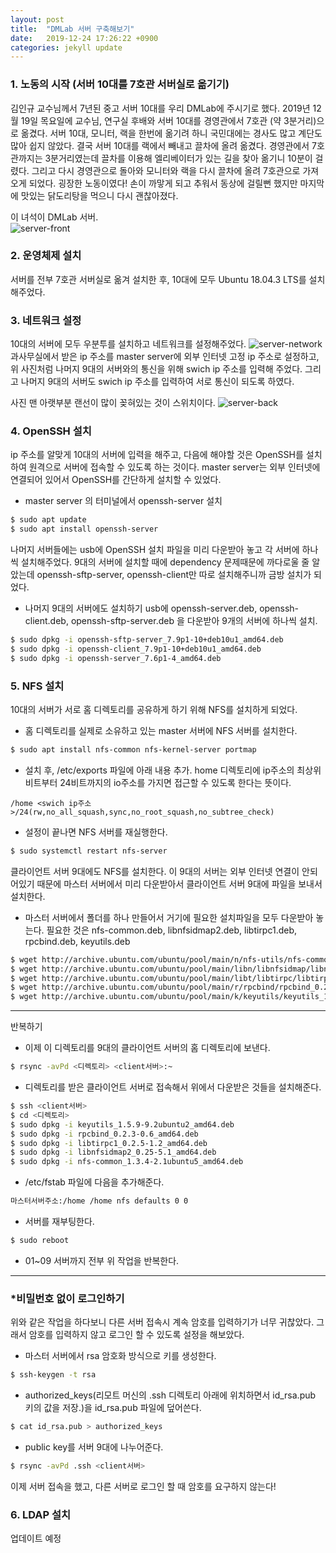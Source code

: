 ```yaml
---
layout: post
title:  "DMLab 서버 구축해보기"
date:   2019-12-24 17:26:22 +0900
categories: jekyll update
---
```


### 1. 노동의 시작 (서버 10대를 7호관 서버실로 옮기기)
김인규 교수님께서 7년된 중고 서버 10대를 우리 DMLab에 주시기로 했다. 
2019년 12월 19일 목요일에 교수님, 연구실 후배와 서버 10대를 경영관에서 7호관 (약 3분거리)으로 옮겼다. 서버 10대, 모니터, 랙을 한번에 옮기려 하니 국민대에는 경사도 많고 계단도 많아 쉽지 않았다. 결국 서버 10대를 랙에서 빼내고 끌차에 올려 옮겼다. 경영관에서 7호관까지는 3분거리였는데 끌차를 이용해 엘리베이터가 있는 길을 찾아 옮기니 10분이 걸렸다. 그리고 다시 경영관으로 돌아와 모니터와 랙을 다시 끌차에 올려 7호관으로 가져오게 되었다. 굉장한 노동이였다! 손이 까맣게 되고 추워서 동상에 걸릴뻔 했지만 마지막에 맛있는 닭도리탕을 먹으니 다시 괜찮아졌다.

이 녀석이 DMLab 서버.<br />
![server-front](https://github.com/dongchime/dongchime.github.io/blob/master/assets/img/front.jpg?raw=true)   

### 2. 운영체제 설치
서버를 전부 7호관 서버실로 옮겨 설치한 후, 10대에 모두 Ubuntu 18.04.3 LTS를 설치해주었다.

### 3. 네트워크 설정
10대의 서버에 모두 우분투를 설치하고 네트워크를 설정해주었다.
![server-network](https://github.com/dongchime/dongchime.github.io/blob/master/assets/img/network.jpg?raw=true) <br />
과사무실에서 받은 ip 주소를 master server에 외부 인터넷 고정 ip 주소로 설정하고, 위 사진처럼 나머지 9대의 서버와의 통신을 위해 swich ip 주소를 입력해 주었다. 그리고 나머지 9대의 서버도 swich ip 주소를 입력하여 서로 통신이 되도록 하였다. 

사진 맨 아랫부분 랜선이 많이 꽂혀있는 것이 스위치이다.
![server-back](https://github.com/dongchime/dongchime.github.io/blob/master/assets/img/back.jpg?raw=true)

### 4. OpenSSH 설치
ip 주소를 알맞게 10대의 서버에 입력을 해주고, 다음에 해야할 것은 OpenSSH를 설치하여 원격으로 서버에 접속할 수 있도록 하는 것이다. master server는 외부 인터넷에 연결되어 있어서 OpenSSH를 간단하게 설치할 수 있었다.
- master server 의 터미널에서 openssh-server 설치
```bash
$ sudo apt update
$ sudo apt install openssh-server
```

나머지 서버들에는 usb에 OpenSSH 설치 파일을 미리 다운받아 놓고 각 서버에 하나씩 설치해주었다. 9대의 서버에 설치할 때에 dependency 문제때문에 까다로울 줄 알았는데 openssh-sftp-server, openssh-client만 따로 설치해주니까 금방 설치가 되었다.
- 나머지 9대의 서버에도 설치하기
usb에 openssh-server.deb, openssh-client.deb, openssh-sftp-server.deb 을 다운받아 9개의 서버에 하나씩 설치.
```bash
$ sudo dpkg -i openssh-sftp-server_7.9p1-10+deb10u1_amd64.deb
$ sudo dpkg -i openssh-client_7.9p1-10+deb10u1_amd64.deb
$ sudo dpkg -i openssh-server_7.6p1-4_amd64.deb
```

### 5. NFS 설치
10대의 서버가 서로 홈 디렉토리를 공유하게 하기 위해 NFS를 설치하게 되었다. 
- 홈 디렉토리를 실제로 소유하고 있는 master 서버에 NFS 서버를 설치한다. 
```bash
$ sudo apt install nfs-common nfs-kernel-server portmap
```

- 설치 후, /etc/exports 파일에 아래 내용 추가.
home 디렉토리에 ip주소의 최상위비트부터 24비트까지의 io주소를 가지면 접근할 수 있도록 한다는 뜻이다.
```
/home <swich ip주소>/24(rw,no_all_squash,sync,no_root_squash,no_subtree_check)
```

- 설정이 끝나면 NFS 서버를 재실행한다.
```bash
$ sudo systemctl restart nfs-server
```

클라이언트 서버 9대에도 NFS를 설치한다. 이 9대의 서버는 외부 인터넷 연결이 안되어있기 때문에 마스터 서버에서 미리 다운받아서 클라이언트 서버 9대에 파일을 보내서 설치한다.

- 마스터 서버에서 폴더를 하나 만들어서 거기에 필요한 설치파일을 모두 다운받아 놓는다.
필요한 것은 nfs-common.deb, libnfsidmap2.deb, libtirpc1.deb, rpcbind.deb, keyutils.deb
```bash
$ wget http://archive.ubuntu.com/ubuntu/pool/main/n/nfs-utils/nfs-common_1.3.4-2.1ubuntu5_amd64.deb
$ wget http://archive.ubuntu.com/ubuntu/pool/main/libn/libnfsidmap/libnfsidmap2_0.25-5.1_amd64.deb
$ wget http://archive.ubuntu.com/ubuntu/pool/main/libt/libtirpc/libtirpc1_0.2.5-1.2_amd64.deb
$ wget http://archive.ubuntu.com/ubuntu/pool/main/r/rpcbind/rpcbind_0.2.3-0.6_amd64.deb
$ wget http://archive.ubuntu.com/ubuntu/pool/main/k/keyutils/keyutils_1.5.9-9.2ubuntu2_amd64.deb
```

---------------------------------------------------
반복하기 

- 이제 이 디렉토리를 9대의 클라이언트 서버의 홈 디렉토리에 보낸다. 
```bash
$ rsync -avPd <디렉토리> <client서버>:~
```

- 디렉토리를 받은 클라이언트 서버로 접속해서 위에서 다운받은 것들을 설치해준다.
```bash
$ ssh <client서버>
$ cd <디렉토리>
$ sudo dpkg -i keyutils_1.5.9-9.2ubuntu2_amd64.deb
$ sudo dpkg -i rpcbind_0.2.3-0.6_amd64.deb
$ sudo dpkg -i libtirpc1_0.2.5-1.2_amd64.deb
$ sudo dpkg -i libnfsidmap2_0.25-5.1_amd64.deb
$ sudo dpkg -i nfs-common_1.3.4-2.1ubuntu5_amd64.deb
```

- /etc/fstab 파일에 다음을 추가해준다.
```bash 
마스터서버주소:/home /home nfs defaults 0 0
```

- 서버를 재부팅한다.
```bash
$ sudo reboot
```

- 01~09 서버까지 전부 위 작업을 반복한다.

------------------------------------------------------

### *비밀번호 없이 로그인하기
위와 같은 작업을 하다보니 다른 서버 접속시 계속 암호를 입력하기가 너무 귀찮았다. 그래서 암호를 입력하지 않고 로그인 할 수 있도록 설정을 해보았다. 

- 마스터 서버에서 rsa 암호화 방식으로 키를 생성한다.
```bash
$ ssh-keygen -t rsa
```

- authorized_keys(리모트 머신의 .ssh 디렉토리 아래에 위치하면서 id_rsa.pub 키의 값을 저장.)을 id_rsa.pub 파일에 덮어쓴다.
```bash
$ cat id_rsa.pub > authorized_keys 
```

- public key를 서버 9대에 나누어준다. 
```bash
$ rsync -avPd .ssh <client서버>
```

이제 서버 접속을 했고, 다른 서버로 로그인 할 때 암호를 요구하지 않는다!

### 6. LDAP 설치 
업데이트 예정

